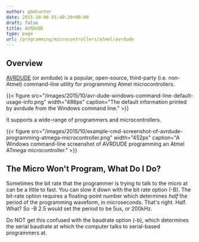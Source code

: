 ```yaml
---
author: gbmhunter
date: 2015-10-06 01:40:29+00:00
draft: false
title: AVRDUDE
type: page
url: /programming/microcontrollers/atmel/avrdude
---
```


## Overview

[AVRDUDE](http://www.nongnu.org/avrdude/) (or avrdude) is a popular, open-source, third-party (i.e. non-Atmel) command-line utility for programming Atmel microcontrollers.

{{< figure src="/images/2015/10/avr-dude-windows-command-line-default-usage-info.png" width="486px" caption="The default information printed by avrdude from the Windows command line."  >}}

It supports a wide-range of programmers and microcontrollers.

{{< figure src="/images/2015/10/example-cmd-screenshot-of-avrdude-programming-atmega-microcontroller.png" width="452px" caption="A Windows command-line screenshot of AVRDUDE programming an Atmel ATmega microcontroller."  >}}

## The Micro Won't Program, What Do I Do?

Sometimes the bit rate that the programmer is trying to talk to the micro at can be a little to fast. You can slow it down with the bit rate option (-B). The bit-rate option requires a floating-point number which determines _half_ the period of the programming waveform, in microseconds. That's right. Half. What? So -B 2.5 would set the period to be 5us, or 200kHz.

Do NOT get this confused with the baudrate option (-b), which determines the serial baudrate at which the computer talks to serial-based programmers at.
